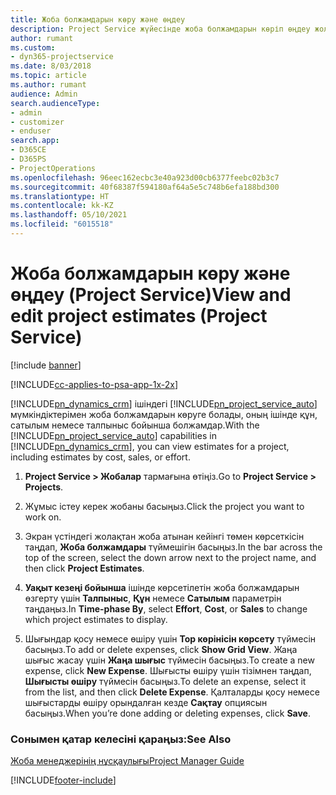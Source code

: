 ```yaml
---
title: Жоба болжамдарын көру және өңдеу
description: Project Service жүйесінде жоба болжамдарын көріп өңдеу жолы
author: rumant
ms.custom:
- dyn365-projectservice
ms.date: 8/03/2018
ms.topic: article
ms.author: rumant
audience: Admin
search.audienceType:
- admin
- customizer
- enduser
search.app:
- D365CE
- D365PS
- ProjectOperations
ms.openlocfilehash: 96eec162ecbc3e40a923d00cb6377feebc02b3c7
ms.sourcegitcommit: 40f68387f594180af64a5e5c748b6efa188bd300
ms.translationtype: HT
ms.contentlocale: kk-KZ
ms.lasthandoff: 05/10/2021
ms.locfileid: "6015518"
---
```

# <a name="view-and-edit-project-estimates-project-service"></a><span data-ttu-id="23ccb-103">Жоба болжамдарын көру және өңдеу (Project Service)</span><span class="sxs-lookup"><span data-stu-id="23ccb-103">View and edit project estimates (Project Service)</span></span>

[!include [banner](../includes/psa-now-project-operations.md)]

[!INCLUDE[cc-applies-to-psa-app-1x-2x](../includes/cc-applies-to-psa-app-1x-2x.md)]

<span data-ttu-id="23ccb-104">[!INCLUDE[pn_dynamics_crm](../includes/pn-dynamics-crm.md)] ішіндегі [!INCLUDE[pn_project_service_auto](../includes/pn-project-service-auto.md)] мүмкіндіктерімен жоба болжамдарын көруге болады, оның ішінде құн, сатылым немесе талпыныс бойынша болжамдар.</span><span class="sxs-lookup"><span data-stu-id="23ccb-104">With the [!INCLUDE[pn_project_service_auto](../includes/pn-project-service-auto.md)] capabilities in [!INCLUDE[pn_dynamics_crm](../includes/pn-dynamics-crm.md)], you can view estimates for a project, including estimates by cost, sales, or effort.</span></span>  
  
1.  <span data-ttu-id="23ccb-105">**Project Service > Жобалар** тармағына өтіңіз.</span><span class="sxs-lookup"><span data-stu-id="23ccb-105">Go to **Project Service > Projects**.</span></span>  
  
2.  <span data-ttu-id="23ccb-106">Жұмыс істеу керек жобаны басыңыз.</span><span class="sxs-lookup"><span data-stu-id="23ccb-106">Click the project you want to work on.</span></span>  
  
3.  <span data-ttu-id="23ccb-107">Экран үстіндегі жолақтан жоба атынан кейінгі төмен көрсеткісін таңдап, **Жоба болжамдары** түймешігін басыңыз.</span><span class="sxs-lookup"><span data-stu-id="23ccb-107">In the bar across the top of the screen, select the down arrow next to the project name, and then click **Project Estimates**.</span></span>  
  
4.  <span data-ttu-id="23ccb-108">**Уақыт кезеңі бойынша** ішінде көрсетілетін жоба болжамдарын өзгерту үшін **Талпыныс**, **Құн** немесе **Сатылым** параметрін таңдаңыз.</span><span class="sxs-lookup"><span data-stu-id="23ccb-108">In **Time-phase By**, select **Effort**, **Cost**, or **Sales** to change which project estimates to display.</span></span>  
  
5.  <span data-ttu-id="23ccb-109">Шығындар қосу немесе өшіру үшін **Тор көрінісін көрсету** түймесін басыңыз.</span><span class="sxs-lookup"><span data-stu-id="23ccb-109">To add or delete expenses, click **Show Grid View**.</span></span> <span data-ttu-id="23ccb-110">Жаңа шығыс жасау үшін **Жаңа шығыс** түймесін басыңыз.</span><span class="sxs-lookup"><span data-stu-id="23ccb-110">To create a new expense, click **New Expense**.</span></span> <span data-ttu-id="23ccb-111">Шығысты өшіру үшін тізімнен таңдап, **Шығысты өшіру** түймесін басыңыз.</span><span class="sxs-lookup"><span data-stu-id="23ccb-111">To delete an expense, select it from the list, and then click **Delete Expense**.</span></span> <span data-ttu-id="23ccb-112">Қалталарды қосу немесе шығыстарды өшіру орындалған кезде **Сақтау** опциясын басыңыз.</span><span class="sxs-lookup"><span data-stu-id="23ccb-112">When you’re done adding or deleting expenses, click **Save**.</span></span>  
  
### <a name="see-also"></a><span data-ttu-id="23ccb-113">Сонымен қатар келесіні қараңыз:</span><span class="sxs-lookup"><span data-stu-id="23ccb-113">See Also</span></span>  
 [<span data-ttu-id="23ccb-114">Жоба менеджерінің нұсқаулығы</span><span class="sxs-lookup"><span data-stu-id="23ccb-114">Project Manager Guide</span></span>](../psa/project-manager-guide.md)


[!INCLUDE[footer-include](../includes/footer-banner.md)]